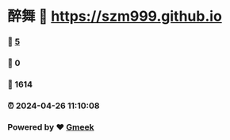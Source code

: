 # 醉舞 :link: https://szm999.github.io 
### :page_facing_up: [5](https://szm999.github.io/tag.html) 
### :speech_balloon: 0 
### :hibiscus: 1614 
### :alarm_clock: 2024-04-26 11:10:08 
### Powered by :heart: [Gmeek](https://github.com/Meekdai/Gmeek)
